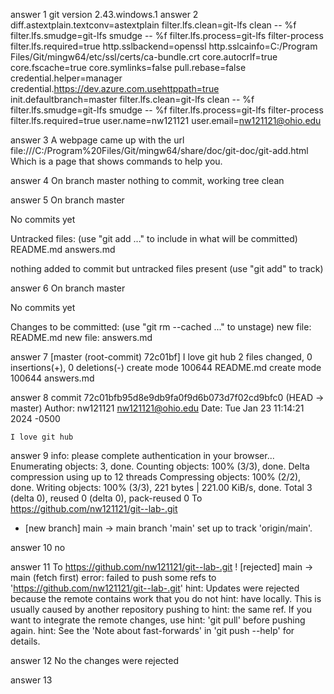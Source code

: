  answer 1 git version 2.43.windows.1
 answer 2 diff.astextplain.textconv=astextplain
filter.lfs.clean=git-lfs clean -- %f
filter.lfs.smudge=git-lfs smudge -- %f
filter.lfs.process=git-lfs filter-process
filter.lfs.required=true
http.sslbackend=openssl
http.sslcainfo=C:/Program Files/Git/mingw64/etc/ssl/certs/ca-bundle.crt
core.autocrlf=true
core.fscache=true
core.symlinks=false
pull.rebase=false
credential.helper=manager
credential.https://dev.azure.com.usehttppath=true
init.defaultbranch=master
filter.lfs.clean=git-lfs clean -- %f
filter.lfs.smudge=git-lfs smudge -- %f
filter.lfs.process=git-lfs filter-process
filter.lfs.required=true
user.name=nw121121
user.email=nw121121@ohio.edu

answer 3 A webpage came up with the url file:///C:/Program%20Files/Git/mingw64/share/doc/git-doc/git-add.html 
Which is a page that shows commands to help you. 

answer 4 On branch master
nothing to commit, working tree clean

answer 5 On branch master

No commits yet

Untracked files:
  (use "git add <file>..." to include in what will be committed)
        README.md
        answers.md

nothing added to commit but untracked files present (use "git add" to track)

answer 6 On branch master

No commits yet

Changes to be committed:
  (use "git rm --cached <file>..." to unstage)
        new file:   README.md
        new file:   answers.md


answer 7  [master (root-commit) 72c01bf] I love git hub
 2 files changed, 0 insertions(+), 0 deletions(-)
 create mode 100644 README.md
 create mode 100644 answers.md

answer 8 commit 72c01bfb95d8e9db9fa0f9d6b073d7f02cd9bfc0 (HEAD -> master)
Author: nw121121 <nw121121@ohio.edu>
Date:   Tue Jan 23 11:14:21 2024 -0500

    I love git hub

answer 9 info: please complete authentication in your browser...
Enumerating objects: 3, done.
Counting objects: 100% (3/3), done.
Delta compression using up to 12 threads
Compressing objects: 100% (2/2), done.
Writing objects: 100% (3/3), 221 bytes | 221.00 KiB/s, done.
Total 3 (delta 0), reused 0 (delta 0), pack-reused 0
To https://github.com/nw121121/git--lab-.git
 * [new branch]      main -> main
branch 'main' set up to track 'origin/main'.

answer 10 no 

answer 11 To https://github.com/nw121121/git--lab-.git
 ! [rejected]        main -> main (fetch first)
error: failed to push some refs to 'https://github.com/nw121121/git--lab-.git'
hint: Updates were rejected because the remote contains work that you do not
hint: have locally. This is usually caused by another repository pushing to
hint: the same ref. If you want to integrate the remote changes, use
hint: 'git pull' before pushing again.
hint: See the 'Note about fast-forwards' in 'git push --help' for details.

answer 12 No the changes were rejected 

answer 13 


